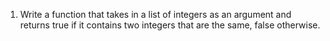 1. Write a function that takes in a list of integers as an argument
and returns true if it contains two integers that are the same, false
otherwise.
